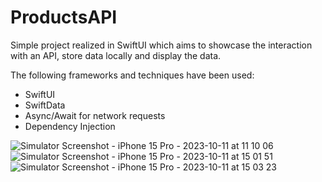 # ProductsAPI

Simple project realized in SwiftUI which aims to showcase the interaction with an API, store data locally and display the data.

The following frameworks and techniques have been used:

  * SwiftUI
  * SwiftData
  * Async/Await for network requests
  * Dependency Injection


![Simulator Screenshot - iPhone 15 Pro - 2023-10-11 at 11 10 06](https://github.com/samini15/ProductsAPI/assets/27858103/185fe21f-6753-40a7-993e-27c2f730bd6b)  ![Simulator Screenshot - iPhone 15 Pro - 2023-10-11 at 15 01 51](https://github.com/samini15/ProductsAPI/assets/27858103/644f37b8-2739-4b86-8e75-e59c6aaa93f6)  ![Simulator Screenshot - iPhone 15 Pro - 2023-10-11 at 15 03 23](https://github.com/samini15/ProductsAPI/assets/27858103/dee32aaf-6021-49bb-b51e-8a306ce30472)







